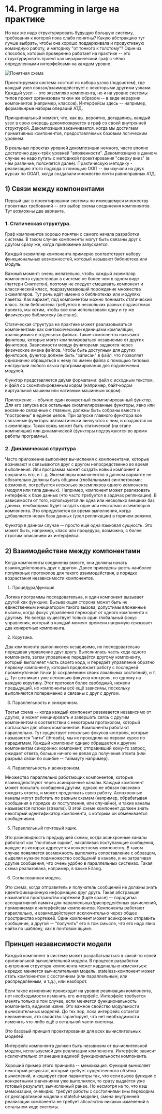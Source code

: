 # 14. Programming in large на практике

Но как же надо структурировать будущую большую систему, требования к которой пока слабо понятны? Какую абстракцию тут лучше выбрать, чтобы она хорошо поддерживала и продуктивную командную работу, и методику "от тонкого к толстому"? Один из способов, который проверенно работает на практике -- это структурировать проект как иерархический граф с чётко определенными интерфейсами на каждом уровне.

![Понятная схема](https://skillsmart.ru/data//stt/state1.png)

Проектируемая система состоит из набора узлов (подсистем), где каждый узел связан/взаимодействует с некоторыми другими узлами. Каждый узел -- это экземпляр компонента, но и на уровне системы типов проект организован таким же образом -- в виде иерархии компонентов (например, классов). Интерфейсы здесь -- например, формальнрые наборы операций АТД.

Принципиальный момент, что, как вы, вероятно, догадались, каждый узел в свою очередь декомпозируется в граф со своей внутренней структурой. Декомпозиция заканчивается, когда мы достигаем примитивных компонентов, предоставляемых базовым логическим уровнем.

В реальных проектах уровней декомпозиции немного, часто вполне достаточно двух-трёх уровней "вложенности". Декомпозицию в данном случае не надо путать с методикой проектирования "сверху вниз" (в чём различие, поясняется далее). Практическую методику - реализацию этого подхода с помощью ООП -- вы изучали на двух курсах по ООАП, когда создавали множество почти равноправных АТД.

## 1) Связи между компонентами

Первый шаг в проектировании системы по имеющемуся множеству проектных требований -- это выбор схемы соединения компонентов. Тут возможны два варианта.

### 1. Статическая структура.

Граф компонентов хорошо понятен с самого начала разработки системы. В таком случае компоненты могут быть связаны друг с другом сразу же, когда приложение запускается.

Каждый экземпляр компонента примерно соответствует набору функциональных возможностей, который называют библиотека или модуль.

Важный момент: очень желательно, чтобы каждый экземпляр компонента существовал в системе не более чем в одном виде (паттерн Синглетон), поэтому не следует смешивать компонент и классический класс, подразумевающий порождение множества экземпляров. Тут речь идёт именно о библиотеках или модулях/пакетах. Как вариант, под компонентом можно понимать статический класс. Если библиотека требуется в нескольких разных подсистемах проекта, мы хотим, чтобы все они использовали одну и ту же физическую библиотеку (инстанс).

Статическая структура на практике может реализовываться компонентами как синтаксическими единицами компиляции, хранящимися в отдельных файлах. Такие компоненты называют функторы, которые могут компилироваться независимо от других функторов. Зависимости между функторами задаются через физические имена файлов. Чтобы быть доступным для других функторов, функтор должен быть "записан" в файл, что позволяет однозначно обращаться к нему по имени файла с помощью типовых инструкций любого языка программирования для подключения модулей.

Функтор представляется двумя форматами: файл с исходным текстом, и файл со скомпилированным кодом (например, байт-кодом виртуальной машины или нативным машинным кодом).

Приложение -- обычно один конкретный скомпилированный функтор. Для его запуска все остальные скомпилированные функторы, явно или косвенно связанные с главным, должны быть собраны вместе и "построены" в единое целое. При запуске главного функтора все связанные функторы автоматически линкуются с ним, и создаются их экземпляры. Такая связь может быть статической (на этапе компиляции) или динамической (функторы подгружаются во время работы программы).

### 2. Динамическая структура

Часто приложение выполняет вычисления с компонентами, которые возникают и связываются друг с другом непосредственно во время выполнения. Или программа может создать новый компонент и сохранить его, и т. д. Экземпляры компонентов в данном варианте не обязательно должны быть общими (глобальными) синглетонами; возможно, потребуется несколько экземпляров одного компонента (модуля или типа данных). Например, компонент может реализовать интерфейс к базе данных (что часто требуется в задачах репликации). В зависимости от того, используется ли одна или несколько внешних баз данных, необходимо будет создать один или несколько экземпляров компонента. Это определяется во время выполнения, когда добавляется новая база данных (узел репликации) в горячем режиме.

Функтор в данном случае -- просто ещё одна языковая сущность. Это может быть, например, класс или процедура, возможно, с более строгим описанием их интерфейса.

## 2) Взаимодействие между компонентами
Когда компоненты соединены вместе, они должны начать взаимодействовать друг с другом. Далее приведены шесть наиболее популярных протоколов для такого взаимодействия, в порядке возрастания независимости компонентов.

1. Процедура/функция.

Логика программы последовательна, и один компонент вызывает другой как функцию. Вызывающая сторона может быть не единственным инициатором такого вызова; допустимы вложенные вызовы, когда фокус управления переходит от одного компонента к другому. Но всегда существует только один глобальный фокус управления, который в каждый момент времени напрямую связывает два конкретных компонента.

2. Корутина.

Два компонента выполняются независимо, но последовательно передавая управление друг другу. Выполнилась часть кода одного компонента, затем управление передаётся другому компоненту, который выполняет часть своего кода, и передаёт управление обратно первому компоненту, который продолжает работу с последней промежуточной точки (с сохранением своих локальных состояний), и т. д.
Тут возникает уже несколько фокусов контроля, по одному на каждую корутину. Этот протокол более свободный, нежели предыдущий, но компоненты всё ещё зависимы, поскольку выполняются попеременно и связаны с друг с другом.

3. Параллельность и синхронизм.

Третья схема -- когда каждый компонент развивается независимо от других, и может инициировать и завершать связь с другим компонентом в соответствии с некоторым протоколом, который согласован для обоих компонентов. Компоненты работают параллельно. Тут существует несколько фокусов контроля, которые называются "нити" (threads), мы их проходили на первом курсе по парадигмам. Каждый компонент однако обращается к другим компонентам синхронно: компонент, отправивший кому-то запрос, ожидает ответа, больше ничего не делая до получения ответа (или разрыва связи по ошибке -- таймауту например).

4. Параллельность и асинхронизм.

Множество параллельно работающих компонентов, которые взаимодействуют через асинхронные каналы. Каждый компонент может посылать сообщения другим, однако не обязан пассивно ожидать ответа, и может продолжать свою работу. Асинхронные каналы могут работать по разным схемам (например, обрабатывая сообщения в порядке их поступления, или случайно), и такие каналы называются потоки (streams).
В этой схеме компонент должен знать некоторый идентификатор компонента, с которым он обменивается сообщениями.

5. Параллельный почтовый ящик.

Это разновидность предыдущей схемы, когда асинхронные каналы работают как "почтовые ящики", накапливая поступающие сообщения, каждое из которых адресуется конкретному компоненту. В таком случае появляется возможность выполнять сопоставление с образцом, выделяя нужное подмножество сообщений в канале, и не затрагивая другие сообщения, что очень удобно в параллельных системах. Такая схема реализована, например, в языке Erlang.

6. Согласованная модель.

Это схема, когда отправитель и получатель сообщений не должны знать идентификационную информацию друг друга. Такая абстракция называется пространство кортежей (tuple space) -- парадигма ассоциативной памяти для параллельных/распределённых вычислений, применяемая к интерфейсам компонентов. Компоненты работают параллельно, и взаимодействуют исключительно через общее пространство кортежей.
Один компонент может асинхронно отправить сообщение, а другой -- "получить" его в том смысле, что его надо явно найти по шаблону, как в почтовом ящике.

## Принцип независимости модели
Каждый компонент в системе может разрабатываться в какой-то своей оригинальной вычислительной модели. В процессе разработки внутренняя структура компонента может кардинально изменяться: нередко меняется вычислительная модель, stateless-компонент может стать компонентом с состоянием (или параллельным, или распределённым, и т.д.), или наоборот.

Если такое изменение происходит на уровне реализации компонента, нет необходимости изменять его интерфейс. Интерфейс требуется менять только в том случае, если меняется функциональность компонента, видимая извне. Это важное свойство модульности вычислительных моделей. До тех пор, пока интерфейс остается неизменным, это свойство гарантирует, что нет необходимости изменять что-либо ещё в остальной части системы.

Это базовый принцип проектирования для всех вычислительных моделей:

Интерфейс компонента должен быть независим от вычислительной модели, используемой для реализации компонента. Интерфейс зависит исключительно от внешне видимой функциональности компонента.

Хороший пример этого принципа -- мемоизация. Функция вычисляет некоторый результат, который требует существенного объёма вычислений, и кэширует свои параметры так, что если вызов функции с конкретными значениями уже выполнялся, то сразу выдаётся уже готовый результат, вычисленный ранее. Но несмотря на то, что кэш мемоизации, очевидно, требует работы с состояниями (мы переходим от декларативной модели к stateful-модели), смена внутренней реализации компонента не требует абсолютно никаких изменений в остальном коде системы.

